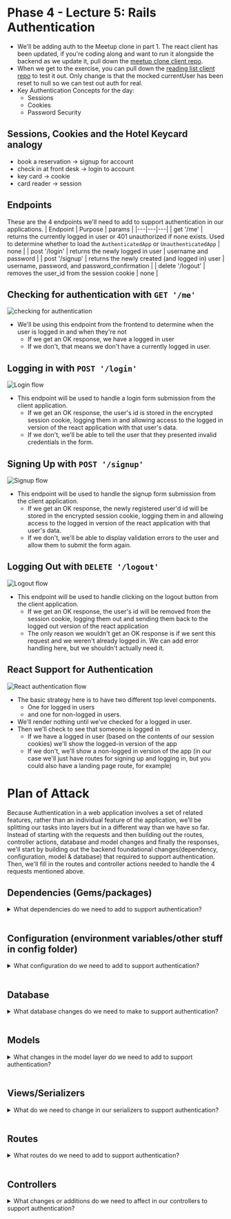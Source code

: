 # Phase 4 - Lecture 5: Rails Authentication

- We'll be adding auth to the Meetup clone in part 1. The react client has been updated, if you're coding along and want to run it alongside the backend as we update it, pull down the [meetup clone client repo](https://github.com/DakotaLMartinez/080921_meetup_clone_client). 
- When we get to the exercise, you can pull down the [reading list client repo](https://github.com/DakotaLMartinez/reading_list_client) to test it out. Only change is that the mocked currentUser has been reset to null so we can test out auth for real.
- Key Authentication Concepts for the day:
    - Sessions
    - Cookies
    - Password Security

## Sessions, Cookies and the Hotel Keycard analogy

- book a reservation -> signup for account
- check in at front desk -> login to account
- key card -> cookie
- card reader -> session
## Endpoints
These are the 4 endpoints we'll need to add to support authentication in our applications.
| Endpoint | Purpose | params |
|---|---|---|
| get '/me' | returns the currently logged in user or 401 unauthorized if none exists. Used to determine whether to load the `AuthenticatedApp` or `UnauthenticatedApp` | none |
| post '/login' | returns the newly logged in user | username and password |
| post '/signup' | returns the newly created (and logged in) user | username, password, and password_confirmation |
| delete '/logout' | removes the user_id from the session cookie | none |
## Checking for authentication with `GET '/me'`
![checking for authentication](./diagrams/check-authentication.png)

- We'll be using this endpoint from the frontend to determine when the user is logged in and when they're not
  - If we get an OK response, we have a logged in user
  - If we don't, that means we don't have a currently logged in user.
## Logging in with `POST '/login'`

![Login flow](./diagrams/login.png)

- This endpoint will be used to handle a login form submission from the client application.
  - If we get an OK response, the user's id is stored in the encrypted session cookie, logging them in and allowing access to the logged in version of the react application with that user's data.
  - If we don't, we'll be able to tell the user that they presented invalid credentials in the form.
## Signing Up with `POST '/signup'`

![Signup flow](./diagrams/signup.png)

- This endpoint will be used to handle the signup form submission from the client application.
  - If we get an OK response, the newly registered user'd id will be stored in the encrypted session cookie, logging them in and allowing access to the logged in version of the react application with that user's data.
  - If we don't, we'll be able to display validation errors to the user and allow them to submit the form again.
## Logging Out with `DELETE '/logout'`

![Logout flow](./diagrams/logout.png)

- This endpoint will be used to handle clicking on the logout button from the client application.
  - If we get an OK response, the user's id will be removed from the session cookie, logging them out and sending them back to the logged out version of the react application
  - The only reason we wouldn't get an OK response is if we sent this request and we weren't already logged in. We can add error handling here, but we shouldn't actually need it.

## React Support for Authentication

![React authentication flow](./diagrams/react-app-flow.png)

- The basic strategy here is to have two different top level components.
  - One for logged in users 
  - and one for non-logged in users.
- We'll render nothing until we've checked for a logged in user.
- Then we'll check to see that someone is logged in 
  - If we have a logged in user (based on the contents of our session cookies) we'll show the logged-in version of the app
  - If we don't, we'll show a non-logged in version of the app (in our case we'll just have routes for signing up and logging in, but you could also have a landing page route, for example)

# Plan of Attack

Because Authentication in a web application involves a set of related features, rather than an individual feature of the application, we'll be splitting our tasks into layers but in a different way than we have so far. Instead of starting with the requests and then building out the routes, controller actions, database and model changes and finally the responses, we'll start by building out the backend foundational changes(dependency, configuration, model & database) that required to support authentication. Then, we'll fill in the routes and controller actions needed to handle the 4 requests mentioned above.
## Dependencies (Gems/packages)
<details>
  <summary>
    What dependencies do we need to add to support authentication?
  </summary>
  <hr/>

  We need bcrypt so that we can store encrypted (salted and hashed) versions of our users passwords instead of storing passwords in plain text:

  ```bash
  bundle add bcrypt
  ```

  <hr/>

</details>
<br/>


## Configuration (environment variables/other stuff in config folder)
<details>
  <summary>
    What configuration do we need to add to support authentication?
  </summary>
  <hr/>

  We need to tell rails that we want session cookies. To do that, we'll add the following to the config block in `config/application.rb`
  ```rb
  config.middleware.use ActionDispatch::Cookies
  config.middleware.use ActionDispatch::Session::CookieStore

  # Use SameSite=Strict for all cookies to help protect against CSRF
  config.action_dispatch.cookies_same_site_protection = :strict
  ```
  We'll also need to include the middleware within the `ApplicationController`

  ```rb
  class ApplicationController < ActionController::API
    include ActionController::Cookies
    # ...
  end

  ```

  <hr/>

</details>
<br/>



## Database

<details>
  <summary>
    What database changes do we need to make to support authentication?
  </summary>
  <hr/>

  We need a `password_digest` column in our `users` table to store our users' encrypted passwords.

  ```bash
  rails g migration AddPasswordDigestToUsers password_digest
  ```

  ```bash
  rails db:migrate
  ```

  <hr/>

</details>
<br/>



## Models
<details>
  <summary>
    What changes in the model layer do we need to add to support authentication?
  </summary>
  <hr/>

  - We need to add a uniqueness validation for username (and email) So we can consistently find the right user for authentication
  - We need to add the `has_secure_password` macro to the model to implement the `authenticate` and `password=` methods used in login & signup actions respectively

  <hr/>

</details>
<br/>

## Views/Serializers
<details>
  <summary>
    What do we need to change in our serializers to support authentication?
  </summary>
  <hr/>

  - We'll want a `UserSerializer` that returns only the `id`, `username`, and `email`

  <hr/>

</details>
<br/>


## Routes

<details>
  <summary>
    What routes do we need to add to support authentication?
  </summary>
  <hr/>

  ```rb
  get "/me", to: "users#show"
  post "/signup", to: "users#create"
  post "/login", to: "sessions#create"
  delete "/logout", to: "sessions#destroy"
  ```

  <hr/>

</details>
<br/>



## Controllers

<details>
  <summary>
    What changes or additions do we need to affect in our controllers to support authentication?
  </summary>
  <hr/>

  We'll need actions for:
  - `users#show` - for rendering the currently logged in user as json
  - `users#create` - for handling the signup form submission and rendering the newly created user as json (while logging them in)
  - `sessions#create` - for handling the login form submission and rendering the newly logged in user as json
  - `sessions#destroy` - for handling logout and removing the user_id from the session cookie

  We'll also need to change the `current_user` method so that it makes use of the user_id stored in the session cookie sent from the browser. This will allow us to login as different users and have our application recognize user's requests by reading the user_id out of the cookie and returning the associated user.


  <hr/>

</details>
<br/>




